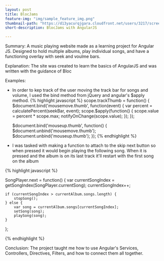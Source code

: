 ```yaml
---
layout: post
title: BlocJams
feature-img: "img/sample_feature_img.png"
thumbnail-path: "https://d13yacurqjgara.cloudfront.net/users/3217/screenshots/2030966/blocjams_1x.png"
short-description: BlocJams with AngularJS

---
```

Summary:
A music playing website made as a learning project for Angular JS. Designed to hold multiple albums, play individual songs, and have a functioning overlay with seek and voulme bars.

Explanation:
The site was created to learn the basics of AngularJS and was written with the guidance of Bloc

Examples:

* In order to kep track of the user moving the track bar for songs and volume, I used the bind method from jQuery and angular's $apply method.
{% highlight javascript %}
scope.trackThumb = function() {
    $document.bind('mousemove.thumb', function(event) {
        var percent = calculatePercent(seekBar, event);
        scope.$apply(function() {
           scope.value = percent * scope.max;
           notifyOnChange(scope.value);
        });
    });
 
    $document.bind('mouseup.thumb', function() {
    $document.unbind('mousemove.thumb');
    $document.unbind('mouseup.thumb');
});
{% endhighlight %}

* I was tasked with making a function to attach to the skip next button so when pressed it would begin playing the following song. When it is pressed and the album is on its last track it'll restart with the first song on the album

{% highlight javascript %}

SongPlayer.next = function() {
    var currentSongIndex = getSongIndex(SongPlayer.currentSong);
    currentSongIndex++;

    if (currentSongIndex > currentAlbum.songs.length) {
        stopSong();
    } else {
        var song = currentAlbum.songs[currentSongIndex];
        setSong(song);
        playSong(song);
    }

};

{% endhighlight %}

Conclusion:
The project taught me how to use Angular's Services, Controllers, Directives, Filters, and how to connect them all together.